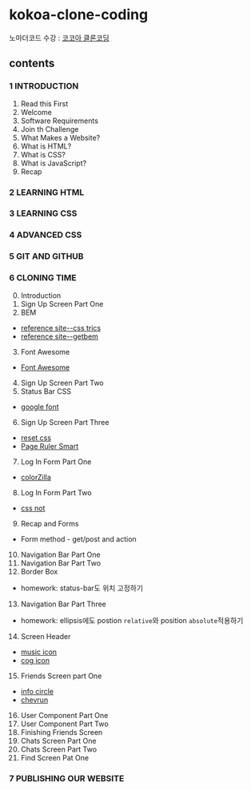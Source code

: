 # kokoa-clone-coding

노마더코드 수강 : [코코아 클론코딩](https://nomadcoders.co/kokoa-clone)

## contents

### 1 INTRODUCTION

1. Read this First
2. Welcome
3. Software Requirements
4. Join th Challenge
5. What Makes a Website?
6. What is HTML?
7. What is CSS?
8. What is JavaScript?
9. Recap

### 2 LEARNING HTML

### 3 LEARNING CSS

### 4 ADVANCED CSS

### 5 GIT AND GITHUB

### 6 CLONING TIME

0. Introduction
1. Sign Up Screen Part One
2. BEM
  * [reference site--css trics](https://css-tricks.com/bem-101/)
  * [reference site--getbem](https://getbem.com/introduction/)
3. Font Awesome
  * [Font Awesome](https://fontawesome.com/)
4. Sign Up Screen Part Two
5. Status Bar CSS
  * [google font](https://fonts.google.com/)
6. Sign Up Screen Part Three
  * [reset css](https://meyerweb.com/eric/tools/css/reset/)
  * [Page Ruler Smart](https://chrome.google.com/webstore/detail/page-ruler-smart/dfhpegnjdcbokjipkckekjeicjpicdcc)
7. Log In Form Part One
  * [colorZilla](https://chrome.google.com/webstore/detail/colorzilla/bhlhnicpbhignbdhedgjhgdocnmhomnp)
8. Log In Form Part Two
  * [css not](https://developer.mozilla.org/ko/docs/Web/CSS/:not)
9. Recap and Forms
  * Form method - get/post and action
10. Navigation Bar Part One
11. Navigation Bar Part Two
12. Border Box
  * homework: status-bar도 위치 고정하기
13. Navigation Bar Part Three
  * homework: ellipsis에도 postion `relative`와 position `absolute`적용하기
14. Screen Header
  * [music icon](https://fontawesome.com/v5/icons/music?f=classic&s=solid&sz=lg)
  * [cog icon](https://fontawesome.com/v5/icons/cog?f=classic&s=solid&sz=lg)
15. Friends Screen part One
  * [info circle](https://fontawesome.com/v5/icons/info-circle?f=classic&s=solid)
  * [chevrun](https://fontawesome.com/v5/icons/chevron-right?f=classic&s=solid&sz=xs)
16. User Component Part One
17. User Component Part Two
18. Finishing Friends Screen
19. Chats Screen Part One
20. Chats Screen Part Two
21. Find Screen Pat One

### 7 PUBLISHING OUR WEBSITE
